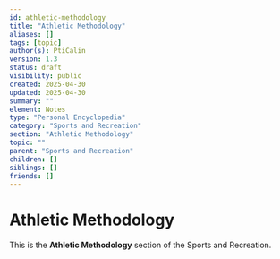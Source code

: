 ```yaml
---
id: athletic-methodology
title: "Athletic Methodology"
aliases: []
tags: [topic]
author(s): PtiCalin
version: 1.3
status: draft
visibility: public
created: 2025-04-30
updated: 2025-04-30
summary: ""
element: Notes
type: "Personal Encyclopedia"
category: "Sports and Recreation"
section: "Athletic Methodology"
topic: ""
parent: "Sports and Recreation"
children: []
siblings: []
friends: []
---
```

# Athletic Methodology

This is the **Athletic Methodology** section of the Sports and Recreation.
